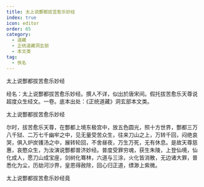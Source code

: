 ```yaml
---
title: 太上说酆都拔苦愈乐妙经
index: true
icon: editor
order: 65
category:
  - 道藏
  - 正统道藏洞玄部
  - 本文类
tag:
  - 佚名
---
```


太上说酆都拔苦愈乐妙经  

经名：太上说酆都拔苦愈乐妙经。撰人不详，似出於唐宋间。假托拔苦愈乐天尊说超度众生经文。一卷。底本出处：《正统道藏》洞玄部本文类。  

太上说酆都拔苦愈乐妙经  

尔时，拔苦愈乐天尊，在酆都上境东极宫中，放五色圆光，照十方世界，酆都三万八千狱、二万七千幽牢之中，见无量受苦众生，往来刀山之上，万转千回，闷绝哀哭，俱入炉炭镬汤之中，展转轮回，不舍昼夜，万生万死，无有休息。是故天尊慈惠，哀愍众生，为汝演说酆都普济妙经。普度受罪穷魂，获生朱陵，上登仙境，仙化成人，愿刀山成宝座，剑树化骞林，六道与三涂，火化皆消散，无边诸大罪，普悉化为尘，历劫河沙界，皇恩得赦除，回心归正道，缥渺上紫微。  

太上说酆都拔苦愈乐妙经竟  
